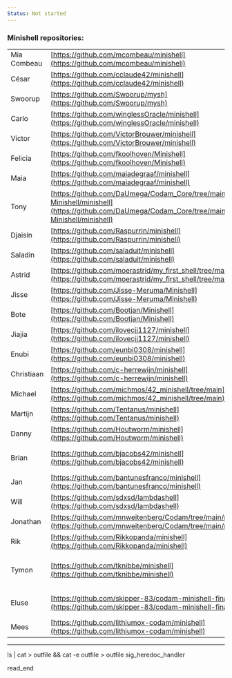 ```yaml
---
Status: Not started
---
```

### Minishell repositories:
|   |   |   |
|---|---|---|
|Mia Combeau|[https://github.com/mcombeau/minishell](https://github.com/mcombeau/minishell)||
|César|[https://github.com/cclaude42/minishell](https://github.com/cclaude42/minishell)||
|Swoorup|[https://github.com/Swoorup/mysh](https://github.com/Swoorup/mysh)||
|Carlo|[https://github.com/winglessOracle/minishell](https://github.com/winglessOracle/minishell)||
|Victor|[https://github.com/VictorBrouwer/minishell](https://github.com/VictorBrouwer/minishell)||
|Felicia|[https://github.com/fkoolhoven/Minishell](https://github.com/fkoolhoven/Minishell)||
|Maia|[https://github.com/maiadegraaf/minishell](https://github.com/maiadegraaf/minishell)||
|Tony|[https://github.com/DaUmega/Codam_Core/tree/main/3-Minishell/minishell](https://github.com/DaUmega/Codam_Core/tree/main/3-Minishell/minishell)||
|Djaisin|[https://github.com/Raspurrin/minishell](https://github.com/Raspurrin/minishell)||
|Saladin|[https://github.com/saladuit/minishell](https://github.com/saladuit/minishell)||
|Astrid|[https://github.com/moerastrid/my_first_shell/tree/master](https://github.com/moerastrid/my_first_shell/tree/master)||
|Jisse|[https://github.com/Jisse-Meruma/Minishell](https://github.com/Jisse-Meruma/Minishell)||
|Bote|[https://github.com/Bootjan/Minishell](https://github.com/Bootjan/Minishell)||
|Jiajia|[https://github.com/ilovecjj1127/minishell](https://github.com/ilovecjj1127/minishell)||
|Enubi|[https://github.com/eunbi0308/minishell](https://github.com/eunbi0308/minishell)||
|Christiaan|[https://github.com/c-herrewijn/minishell](https://github.com/c-herrewijn/minishell)||
|Michael|[https://github.com/michmos/42_minishell/tree/main](https://github.com/michmos/42_minishell/tree/main)||
|Martijn|[https://github.com/Tentanus/minishell](https://github.com/Tentanus/minishell)||
|Danny|[https://github.com/Houtworm/minishell](https://github.com/Houtworm/minishell)||
|Brian|[https://github.com/bjacobs42/minishell](https://github.com/bjacobs42/minishell)|watch out for expander|
|Jan|[https://github.com/bantunesfranco/minishell](https://github.com/bantunesfranco/minishell)||
|Will|[https://github.com/sdxsd/lambdashell](https://github.com/sdxsd/lambdashell)||
|Jonathan|[https://github.com/mnweitenberg/Codam/tree/main/minishell](https://github.com/mnweitenberg/Codam/tree/main/minishell)||
|Rik|[https://github.com/Rikkopanda/minishell](https://github.com/Rikkopanda/minishell)||
|Tymon|[https://github.com/tknibbe/minishell](https://github.com/tknibbe/minishell)|has famous printing issue|
|Eluse|[https://github.com/skipper-83/codam-minishell-final](https://github.com/skipper-83/codam-minishell-final)|Did bonus - Has tree|
|Mees|[https://github.com/lithiumox-codam/minishell](https://github.com/lithiumox-codam/minishell)||
---
  
ls | cat > outfile && cat -e outfile > outfile
sig_heredoc_handler
  
read_end